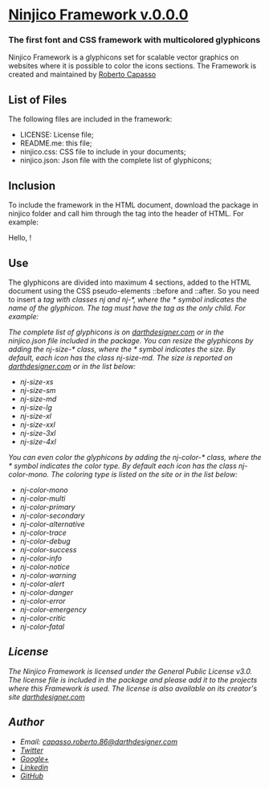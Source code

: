 # [Ninjico Framework v.0.0.0](http://www.darthdesigner.com/ninjico.php)
### The first font and CSS framework with multicolored glyphicons

Ninjico Framework is a glyphicons set for scalable vector graphics on websites where it is possible to color the icons sections. The Framework is created and maintained by [Roberto Capasso](http://www.darthdesigner.com)

## List of Files
The following files are included in the framework:
- LICENSE: License file;
- README.me: this file;
- ninjico.css: CSS file to include in your documents;
- ninjico.json: Json file with the complete list of glyphicons;

## Inclusion
To include the framework in the HTML document, download the package in ninjico folder and call him through the <link> tag into the header of HTML. For example:

<!DOCTYPE html>
<html lang="en">
  <head>
    <meta charset="utf-8" />
    <meta http-equiv="X-UA-Compatible" content="IE=edge" />
    <meta name="viewport" content="width=device-width, initial-scale=1" />
    <title>Ninjico Exemple</title>
    <link href="ninjico/ninjico.css" rel="stylesheet" />
  </head>
  <body>
    <p>Hello, <i class="nj nj-ninjico"><span></span></i>!</p>
  </body>
</html>

## Use
The glyphicons are divided into maximum 4 sections, added to the HTML document using the CSS pseudo-elements ::before and ::after. So you need to insert a <i> tag with classes nj and nj-*, where the * symbol indicates the name of the glyphicon. The <i> tag must have the <span> tag as the only child. For example:

<i class="nj nj-ninjico"><span></span></i>

The complete list of glyphicons is on [darthdesigner.com](http://www.darthdesigner.com/ninjico.php) or in the ninjico.json file included in the package. You can resize the glyphicons by adding the nj-size-* class, where the * symbol indicates the size. By default, each icon has the class nj-size-md. The size is reported on [darthdesigner.com](http://www.darthdesigner.com/ninjico.php) or in the list below:
- nj-size-xs
- nj-size-sm
- nj-size-md
- nj-size-lg
- nj-size-xl
- nj-size-xxl
- nj-size-3xl
- nj-size-4xl

You can even color the glyphicons by adding the nj-color-* class, where the * symbol indicates the color type. By default each icon has the class nj-color-mono. The coloring type is listed on the site or in the list below:
- nj-color-mono
- nj-color-multi
- nj-color-primary
- nj-color-secondary
- nj-color-alternative
- nj-color-trace
- nj-color-debug
- nj-color-success
- nj-color-info
- nj-color-notice
- nj-color-warning
- nj-color-alert
- nj-color-danger
- nj-color-error
- nj-color-emergency
- nj-color-critic
- nj-color-fatal

## License
The Ninjico Framework is licensed under the General Public License v3.0. The license file is included in the package and please add it to the projects where this Framework is used. The license is also available on its creator's site [darthdesigner.com](http://www.darthdesigner.com/ninjico/license.txt)

## Author
- Email: capasso.roberto.86@darthdesigner.com
- [Twitter](https://twitter.com/Astar_86)
- [Google+](https://plus.google.com/u/0/+RobertoCapasso)
- [Linkedin](https://www.linkedin.com/in/roberto-capasso-300861119/)
- [GitHub](https://github.com/astar86)

